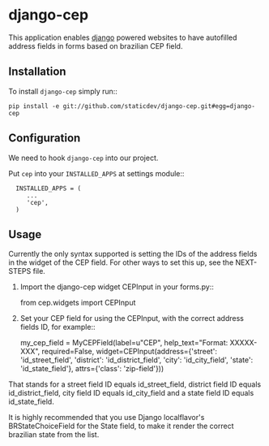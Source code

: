 django-cep
===============
This application enables [django](https://www.djangoproject.com/) powered websites to have autofilled address fields in forms based on brazilian CEP field.

Installation
------------
To install ``django-cep`` simply run::

    pip install -e git://github.com/staticdev/django-cep.git#egg=django-cep

Configuration
-------------

We need to hook ``django-cep`` into our project.

Put ``cep`` into your ``INSTALLED_APPS`` at settings module::

      INSTALLED_APPS = (
         ...
         'cep',
      )

Usage
-----
Currently the only syntax supported is setting the IDs of the address fields in the widget of the CEP field. For other ways to set this up, see the NEXT-STEPS file.

1. Import the django-cep widget CEPInput in your forms.py::

    from cep.widgets import CEPInput

2. Set your CEP field for using the CEPInput, with the correct address fields ID, for example::

    my_cep_field = MyCEPField(label=u"CEP", help_text="Format: XXXXX-XXX", required=False, widget=CEPInput(address={'street': 'id_street_field', 'district': 'id_district_field', 'city': 'id_city_field', 'state': 'id_state_field'}, attrs={'class': 'zip-field'}))

 That stands for a street field ID equals id_street_field, district field ID equals id_district_field, city field ID equals id_city_field and a state field ID equals id_state_field. 

 It is highly recommended that you use Django localflavor's BRStateChoiceField for the State field, to make it render the correct brazilian state from the list.